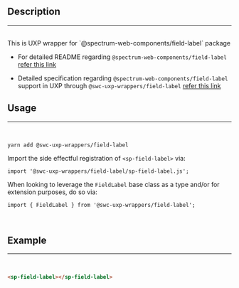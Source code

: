 ## Description

---

<br />
This is UXP wrapper for `@spectrum-web-components/field-label` package 
<br />

-   For detailed README regarding `@spectrum-web-components/field-label` [refer this link](https://www.npmjs.com/package/@spectrum-web-components/field-label/v/0.37.0)

-   Detailed specification regarding `@spectrum-web-components/field-label` support in UXP through `@swc-uxp-wrappers/field-label` [refer this link](https://developer.adobe.com/photoshop/uxp/2022/uxp-api/reference-spectrum/swc/)

## Usage

---

<br />

```
yarn add @swc-uxp-wrappers/field-label
```

Import the side effectful registration of `<sp-field-label>` via:

```
import '@swc-uxp-wrappers/field-label/sp-field-label.js';
```

When looking to leverage the `FieldLabel` base class as a type and/or for extension purposes, do so via:

```
import { FieldLabel } from '@swc-uxp-wrappers/field-label';
```

<br />

## Example

---

<br />

```html
<sp-field-label></sp-field-label>
```
